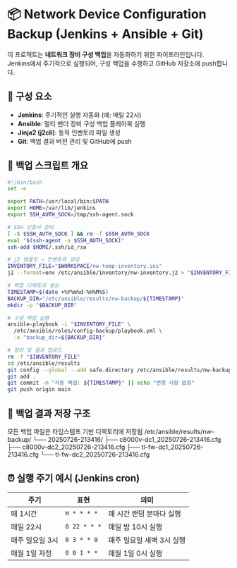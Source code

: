 # 📦 Network Device Configuration Backup (Jenkins + Ansible + Git)

이 프로젝트는 **네트워크 장비 구성 백업**을 자동화하기 위한 파이프라인입니다.  
Jenkins에서 주기적으로 실행되어, 구성 백업을 수행하고 GitHub 저장소에 push합니다.

## 🔧 구성 요소

- **Jenkins**: 주기적인 실행 자동화 (예: 매일 22시)
- **Ansible**: 멀티 벤더 장비 구성 백업 플레이북 실행
- **Jinja2 (j2cli)**: 동적 인벤토리 파일 생성
- **Git**: 백업 결과 버전 관리 및 GitHub에 push

## 🧩 백업 스크립트 개요

```bash
#!/bin/bash
set -e

export PATH=/usr/local/bin:$PATH
export HOME=/var/lib/jenkins
export SSH_AUTH_SOCK=/tmp/ssh-agent.sock

# SSH 인증서 준비
[ -S $SSH_AUTH_SOCK ] && rm -f $SSH_AUTH_SOCK
eval "$(ssh-agent -a $SSH_AUTH_SOCK)"
ssh-add $HOME/.ssh/id_rsa

# j2 템플릿 → 인벤토리 생성
INVENTORY_FILE="$WORKSPACE/nw-temp-inventory.ini"
j2 --format=env /etc/ansible/inventory/nw-inventory.j2 > "$INVENTORY_FILE"

# 백업 디렉토리 생성
TIMESTAMP=$(date +%Y%m%d-%H%M%S)
BACKUP_DIR="/etc/ansible/results/nw-backup/${TIMESTAMP}"
mkdir -p "$BACKUP_DIR"

# 구성 백업 실행
ansible-playbook -i "$INVENTORY_FILE" \
  /etc/ansible/roles/config-backup/playbook.yml \
  -e "backup_dir=${BACKUP_DIR}"

# 정리 및 결과 업로드
rm -f "$INVENTORY_FILE"
cd /etc/ansible/results
git config --global --add safe.directory /etc/ansible/results/nw-backup
git add .
git commit -m "자동 백업: ${TIMESTAMP}" || echo "변경 사항 없음"
git push origin main
```

## 📁 백업 결과 저장 구조

모든 백업 파일은 타임스탬프 기반 디렉토리에 저장됨
/etc/ansible/results/nw-backup/
└── 20250726-213416/
    ├── c8000v-dc1_20250726-213416.cfg
    ├── c8000v-dc2_20250726-213416.cfg
    ├── tl-fw-dc1_20250726-213416.cfg
    └── tl-fw-dc2_20250726-213416.cfg

## ⏰ 실행 주기 예시 (Jenkins cron)

| 주기            | 표현         | 의미                     |
|-----------------|--------------|--------------------------|
| 매 1시간        | `H * * * *`  | 매 시간 랜덤 분마다 실행 |
| 매일 22시       | `0 22 * * *` | 매일 밤 10시 실행        |
| 매주 일요일 3시 | `0 3 * * 0`  | 매주 일요일 새벽 3시 실행|
| 매월 1일 자정   | `0 0 1 * *`  | 매월 1일 0시 실행         |
